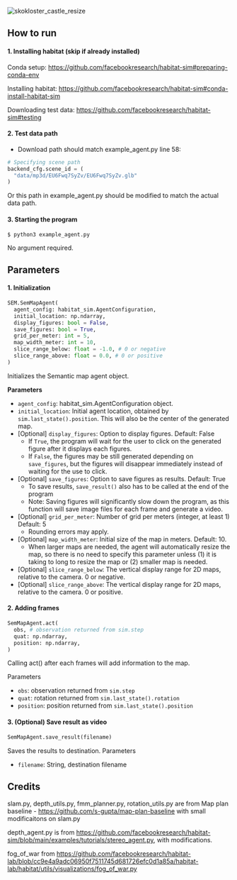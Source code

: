 ![skokloster_castle_resize](https://user-images.githubusercontent.com/47484587/196324233-92771932-eb4d-489a-8da0-66f9df7d92a4.gif)

## How to run

#### 1. Installing habitat (skip if already installed)

Conda setup: https://github.com/facebookresearch/habitat-sim#preparing-conda-env

Installing habitat: https://github.com/facebookresearch/habitat-sim#conda-install-habitat-sim

Downloading test data: https://github.com/facebookresearch/habitat-sim#testing

#### 2. Test data path

- Download path should match example_agent.py line 58:

```python
# Specifying scene path
backend_cfg.scene_id = (
  "data/mp3d/EU6Fwq7SyZv/EU6Fwq7SyZv.glb"
)
```

Or this path in example_agent.py should be modified to match the actual data path.

#### 3. Starting the program

```
$ python3 example_agent.py
```
No argument required.

## Parameters

#### 1. Initialization
```python
SEM.SemMapAgent(
  agent_config: habitat_sim.AgentConfiguration, 
  initial_location: np.ndarray, 
  display_figures: bool = False, 
  save_figures: bool = True, 
  grid_per_meter: int = 5, 
  map_width_meter: int = 10,
  slice_range_below: float = -1.0, # 0 or negative
  slice_range_above: float = 0.0, # 0 or positive
)
```
Initializes the Semantic map agent object.

**Parameters**
- `agent_config`: habitat_sim.AgentConfiguration object.
- `initial_location`: Initial agent location, obtained by `sim.last_state().position`. This will also be the center of the generated map.
- [Optional] `display_figures`: Option to display figures. Default: False
  - If `True`, the program will wait for the user to click on the generated figure after it displays each figures. 
  - If `False`, the figures may be still generated depending on `save_figures`, but the figures will disappear immediately instead of waiting for the use to click.
- [Optional] `save_figures`: Option to save figures as results. Default: True
  - To save results, `save_result()` also has to be called at the end of the program
  - Note: Saving figures will significantly slow down the program, as this function will save image files for each frame and generate a video.
- [Optional] `grid_per_meter`: Number of grid per meters (integer, at least 1) Default: 5
  - Rounding errors may apply.
- [Optional] `map_width_meter`: Initial size of the map in meters. Default: 10.
  - When larger maps are needed, the agent will automatically resize the map, so there is no need to specify this parameter unless (1) it is taking to long to resize the map or (2) smaller map is needed.
- [Optional] `slice_range_below`: The vertical display range for 2D maps, relative to the camera. 0 or negative.
- [Optional] `slice_range_above`: The vertical display range for 2D maps, relative to the camera. 0 or positive.

#### 2. Adding frames
```python
SemMapAgent.act(
  obs, # observation returned from sim.step
  quat: np.ndarray, 
  position: np.ndarray,
)
```
Calling act() after each frames will add information to the map.

Parameters
- `obs`: observation returned from `sim.step`
- `quat`: rotation returned from `sim.last_state().rotation`
- `position`: position returned from `sim.last_state().position`

#### 3. (Optional) Save result as video
```python
SemMapAgent.save_result(filename)
```
Saves the results to destination.
Parameters
- `filename`: String, destination filename

## Credits

slam.py, depth_utils.py, fmm_planner.py, rotation_utils.py are from Map plan baseline - https://github.com/s-gupta/map-plan-baseline with small modificaitons on slam.py

depth_agent.py is from https://github.com/facebookresearch/habitat-sim/blob/main/examples/tutorials/stereo_agent.py, with modifications.

fog_of_war from https://github.com/facebookresearch/habitat-lab/blob/cc9e4a9adc06950f7511745d681726efc0d1a85a/habitat-lab/habitat/utils/visualizations/fog_of_war.py
